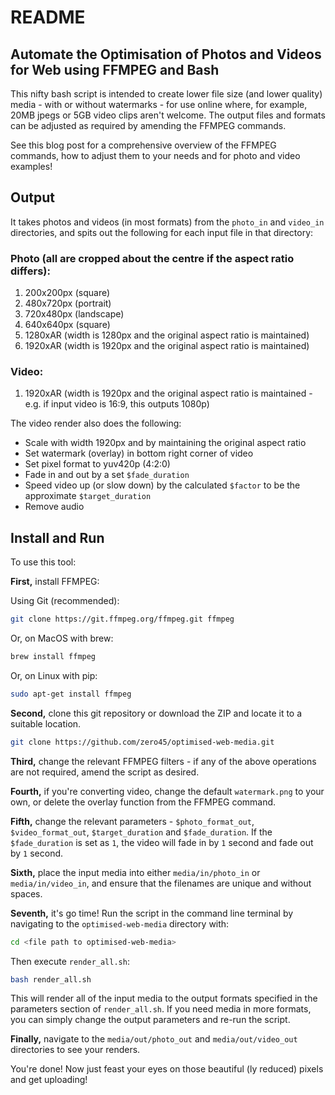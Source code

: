 # README

## Automate the Optimisation of Photos and Videos for Web using FFMPEG and Bash

This nifty bash script is intended to create lower file size (and lower quality) media - with or without watermarks - for use online where, for example, 20MB jpegs or 5GB video clips aren't welcome. The output files and formats can be adjusted as required by amending the FFMPEG commands.

See this blog post for a comprehensive overview of the FFMPEG commands, how to adjust them to your needs and for photo and video examples!

## Output

It takes photos and videos (in most formats) from the `photo_in` and `video_in`  directories, and spits out the following for each input file in that directory:

### Photo (all are cropped about the centre if the aspect ratio differs):

1. 200x200px (square)
2. 480x720px (portrait)
3. 720x480px (landscape)
4. 640x640px (square)
5. 1280xAR (width is 1280px and the original aspect ratio is maintained)
6. 1920xAR (width is 1920px and the original aspect ratio is maintained)

### Video:

1. 1920xAR (width is 1920px and the original aspect ratio is maintained - e.g. if input video is 16:9, this outputs 1080p)

The video render also does the following:

- Scale with width 1920px and by maintaining the original aspect ratio
- Set watermark (overlay) in bottom right corner of video
- Set pixel format to yuv420p (4:2:0)
- Fade in and out by a set `$fade_duration`
- Speed video up (or slow down) by the calculated `$factor` to be the approximate `$target_duration`
- Remove audio

## Install and Run

To use this tool: 

**First,** install FFMPEG:

Using Git (recommended):

```bash
git clone https://git.ffmpeg.org/ffmpeg.git ffmpeg
```

Or, on MacOS with brew:

```bash
brew install ffmpeg
```

Or, on Linux with pip:

```bash
sudo apt-get install ffmpeg
```

**Second,** clone this git repository or download the ZIP and locate it to a suitable location.

```bash
git clone https://github.com/zero45/optimised-web-media.git
```

**Third,** change the relevant FFMPEG filters - if any of the above operations are not required, amend the script as desired.

**Fourth,** if you're converting video, change the default `watermark.png` to your own, or delete the overlay function from the FFMPEG command.

**Fifth,** change the relevant parameters -  `$photo_format_out`,  `$video_format_out`, `$target_duration` and `$fade_duration`. If the `$fade_duration` is set as `1`, the video will fade in by `1` second and fade out by `1` second.

**Sixth,** place the input media into either `media/in/photo_in` or `media/in/video_in`, and ensure that the filenames are unique and without spaces.

**Seventh,** it's go time! Run the script in the command line terminal by navigating to the `optimised-web-media` directory with:

```bash
cd <file path to optimised-web-media>
```

Then execute `render_all.sh`:

```bash
bash render_all.sh
```

This will render all of the input media to the output formats specified in the parameters section of `render_all.sh`. If you need media in more formats, you can simply change the output parameters and re-run the script. 

**Finally,** navigate to the `media/out/photo_out` and `media/out/video_out` directories to see your renders.

You're done! Now just feast your eyes on those beautiful (ly reduced) pixels and get uploading!